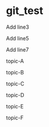 # git_test

Add line3

Add line5

Add line7

topic-A

topic-B

topic-C

topic-D

topic-E

topic-F






